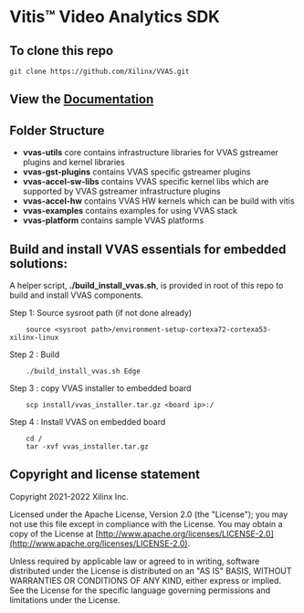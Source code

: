 # Vitis™ Video Analytics SDK


## To clone this repo

```
git clone https://github.com/Xilinx/VVAS.git
```

## View the [Documentation](https://xilinx.github.io/VVAS/)


## Folder Structure

- **vvas-utils** core contains infrastructure libraries for VVAS gstreamer plugins and kernel libraries
- **vvas-gst-plugins** contains VVAS specific gstreamer plugins
- **vvas-accel-sw-libs** contains VVAS specific kernel libs which are supported by VVAS gstreamer infrastructure plugins
- **vvas-accel-hw** contains VVAS HW kernels which can be build with vitis
- **vvas-examples** contains examples for using VVAS stack
- **vvas-platform** contains sample VVAS platforms

## Build and install VVAS essentials for embedded solutions:

A helper script, **./build_install_vvas.sh**, is provided in root of this repo to build and install VVAS components.

Step 1: Source sysroot path (if not done already)

```
	source <sysroot path>/environment-setup-cortexa72-cortexa53-xilinx-linux
```

Step 2 : Build

```
	./build_install_vvas.sh Edge
```

Step 3 : copy VVAS installer to embedded board

```
	scp install/vvas_installer.tar.gz <board ip>:/
```

Step 4 : Install VVAS on embedded board

```
	cd /
	tar -xvf vvas_installer.tar.gz
```

## Copyright and license statement

Copyright 2021-2022 Xilinx Inc.

Licensed under the Apache License, Version 2.0 (the "License"); you may not use this file except in compliance with the License. You may obtain a copy of the License at
[http://www.apache.org/licenses/LICENSE-2.0](http://www.apache.org/licenses/LICENSE-2.0).

Unless required by applicable law or agreed to in writing, software distributed under the License is distributed on an "AS IS" BASIS, WITHOUT WARRANTIES OR CONDITIONS OF ANY KIND, either express or implied. See the License for the specific language governing permissions and limitations under the License.

